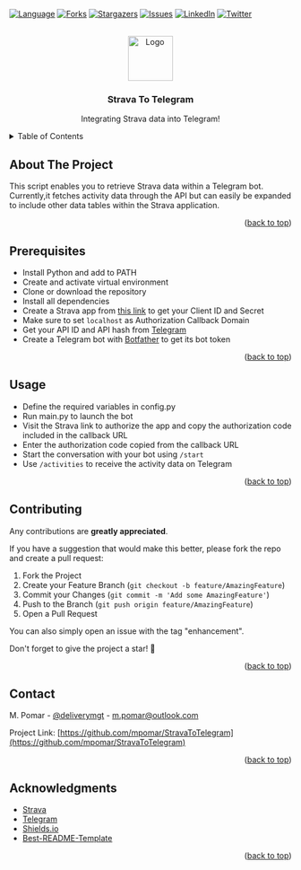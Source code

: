 <a name="readme-top"></a>

<!-- PROJECT SHIELDS -->
[![Language][language-shield]][language-url]
[![Forks][forks-shield]][forks-url]
[![Stargazers][stars-shield]][stars-url]
[![Issues][issues-shield]][issues-url]
[![LinkedIn][linkedin-shield]][linkedin-url]
[![Twitter][twitter-shield]][twitter-url]

<!-- PROJECT LOGO & HEADER -->
<br />
<div align="center">
  <a href="https://github.com/mpomar/StravaToTelegram">
    <img src="https://em-content.zobj.net/source/microsoft-teams/337/person-biking_1f6b4.png" alt="Logo" width="80">
  </a>

  <h3 align="center">Strava To Telegram</h3>

  <p align="center">
    Integrating Strava data into Telegram!
  </p>
</div>

<!-- TABLE OF CONTENTS -->
<details>
  <summary>Table of Contents</summary>
  <ol>
    <li><a href="#about-the-project">About The Project</a></li>
    <li><a href="#prerequisites">Prerequisites</a></li>
    <li><a href="#usage">Usage</a></li>
    <li><a href="#contributing">Contributing</a></li>
    <li><a href="#contact">Contact</a></li>
    <li><a href="#acknowledgments">Acknowledgments</a></li>
  </ol>
</details>

<!-- BODY -->
## About The Project

This script enables you to retrieve Strava data within a Telegram bot. Currently,it fetches activity data through the API but can easily be expanded to include other data tables within the Strava application.

<p align="right">(<a href="#readme-top">back to top</a>)</p>

## Prerequisites

* Install Python and add to PATH
* Create and activate virtual environment
* Clone or download the repository
* Install all dependencies 
* Create a Strava app from [this link](https://www.strava.com/settings/api) to get your Client ID and Secret
* Make sure to set `localhost` as Authorization Callback Domain
* Get your API ID and API hash from [Telegram](https://my.telegram.org) 
* Create a Telegram bot with [Botfather](https://t.me/BotFather) to get its bot token

<p align="right">(<a href="#readme-top">back to top</a>)</p>

## Usage

* Define the required variables in config.py
* Run main.py to launch the bot
* Visit the Strava link to authorize the app and copy the authorization code included in the callback URL
* Enter the authorization code copied from the callback URL
* Start the conversation with your bot using `/start`
* Use `/activities` to receive the activity data on Telegram

<p align="right">(<a href="#readme-top">back to top</a>)</p>

## Contributing

Any contributions are **greatly appreciated**.

If you have a suggestion that would make this better, please fork the repo and create a pull request:

1. Fork the Project
2. Create your Feature Branch (`git checkout -b feature/AmazingFeature`)
3. Commit your Changes (`git commit -m 'Add some AmazingFeature'`)
4. Push to the Branch (`git push origin feature/AmazingFeature`)
5. Open a Pull Request 

You can also simply open an issue with the tag "enhancement".

Don't forget to give the project a star! 🌟

<p align="right">(<a href="#readme-top">back to top</a>)</p>

## Contact

M. Pomar - [@deliverymgt](https://twitter.com/deliverymgt) - m.pomar@outlook.com

Project Link: [https://github.com/mpomar/StravaToTelegram](https://github.com/mpomar/StravaToTelegram)

<p align="right">(<a href="#readme-top">back to top</a>)</p>

## Acknowledgments


* [Strava](https://strava.com/)
* [Telegram](https://telegram.org/)
* [Shields.io](https://shields.io)
* [Best-README-Template](https://github.com/othneildrew/Best-README-Template)

<p align="right">(<a href="#readme-top">back to top</a>)</p>

<!-- MARKDOWN LINKS & IMAGES -->
[language-shield]: https://img.shields.io/github/languages/top/mpomar/StravaToTelegram?style=for-the-badge
[language-url]: https://github.com/mpomar/StravaToTelegram
[forks-shield]: https://img.shields.io/github/forks/mpomar/StravaToTelegram?style=for-the-badge
[forks-url]: https://github.com/mpomar/StravaToTelegram/network/members
[stars-shield]: https://img.shields.io/github/stars/mpomar/StravaToTelegram?style=for-the-badge
[stars-url]: https://github.com/mpomar/StravaToTelegram/stargazers
[issues-shield]: https://img.shields.io/github/issues/mpomar/StravaToTelegram?style=for-the-badge
[issues-url]: https://github.com/mpomar/StravaToTelegram/issues
[linkedin-shield]: https://img.shields.io/badge/-LinkedIn-black.svg?style=for-the-badge&logo=linkedin&colorB=555
[linkedin-url]: https://linkedin.com/in/manfredipomar
[twitter-shield]: https://img.shields.io/badge/-Twitter-black.svg?style=for-the-badge&logo=twitter&colorB=555
[twitter-url]: https://twitter.com/deliverymgt
